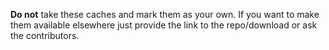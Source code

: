 **Do not** take these caches and mark them as your own.
If you want to make them available elsewhere just provide the link to the repo/download or ask the contributors.
